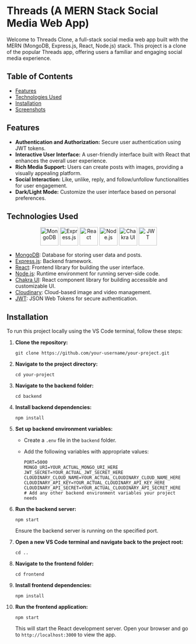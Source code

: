# Threads (A MERN Stack Social Media Web App)

Welcome to Threads Clone, a full-stack social media web app built with the MERN (MongoDB, Express.js, React, Node.js) stack. This project is a clone of the popular Threads app, offering users a familiar and engaging social media experience.

## Table of Contents
- [Features](#features)
- [Technologies Used](#technologies-used)
- [Installation](#installation)
- [Screenshots](#screenshots)


## Features

- **Authentication and Authorization:** Secure user authentication using JWT tokens.
- **Interactive User Interface:** A user-friendly interface built with React that enhances the overall user experience.
- **Rich Media Support:** Users can create posts with images, providing a visually appealing platform.
- **Social Interaction:** Like, unlike, reply, and follow/unfollow functionalities for user engagement.
- **Dark/Light Mode:** Customize the user interface based on personal preferences.

## Technologies Used

<p align="center">
  <img src="https://upload.wikimedia.org/wikipedia/commons/thumb/9/93/MongoDB_Logo.svg/1280px-MongoDB_Logo.svg.png" alt="MongoDB" height="50" />
  <img src="https://expressjs.com/images/express-facebook-share.png" alt="Express.js" height="50" />
  <img src="https://upload.wikimedia.org/wikipedia/commons/thumb/a/a7/React-icon.svg/640px-React-icon.svg.png" alt="React" height="50" />
  <img src="https://cdn.freebiesupply.com/logos/large/2x/nodejs-1-logo-png-transparent.png" alt="Node.js" height="50" />
  <img src="https://miro.medium.com/v2/resize:fit:800/1*8hhfdEqRkRQSaJrJlx60zg.png" alt="Chakra UI" height="50" />
  <img src="https://w7.pngwing.com/pngs/413/267/png-transparent-jwt-io-json-web-token-hd-logo.png" alt="JWT" height="50" />
</p>

- [MongoDB](https://www.mongodb.com/): Database for storing user data and posts.
- [Express.js](https://expressjs.com/): Backend framework.
- [React](https://reactjs.org/): Frontend library for building the user interface.
- [Node.js](https://nodejs.org/): Runtime environment for running server-side code.
- [Chakra UI](https://chakra-ui.com/): React component library for building accessible and customizable UI.
- [Cloudinary](https://cloudinary.com/): Cloud-based image and video management.
- [JWT](https://jwt.io/): JSON Web Tokens for secure authentication.

## Installation

To run this project locally using the VS Code terminal, follow these steps:

1. **Clone the repository:**

   ```plaintext
   git clone https://github.com/your-username/your-project.git
   ```

2. **Navigate to the project directory:**

   ```plaintext
   cd your-project
   ```

3. **Navigate to the backend folder:**

   ```plaintext
   cd backend
   ```

4. **Install backend dependencies:**

   ```plaintext
   npm install
   ```

5. **Set up backend environment variables:**

   - Create a `.env` file in the `backend` folder.
   - Add the following variables with appropriate values:

     ```env
     PORT=5000
     MONGO_URI=YOUR_ACTUAL_MONGO_URI_HERE
     JWT_SECRET=YOUR_ACTUAL_JWT_SECRET_HERE
     CLOUDINARY_CLOUD_NAME=YOUR_ACTUAL_CLOUDINARY_CLOUD_NAME_HERE
     CLOUDINARY_API_KEY=YOUR_ACTUAL_CLOUDINARY_API_KEY_HERE
     CLOUDINARY_API_SECRET=YOUR_ACTUAL_CLOUDINARY_API_SECRET_HERE
     # Add any other backend environment variables your project needs
     ```

6. **Run the backend server:**

   ```plaintext
   npm start
   ```

   Ensure the backend server is running on the specified port.

7. **Open a new VS Code terminal and navigate back to the project root:**

   ```plaintext
   cd ..
   ```

8. **Navigate to the frontend folder:**

   ```plaintext
   cd frontend
   ```

9. **Install frontend dependencies:**

   ```plaintext
   npm install
   ```


10. **Run the frontend application:**

    ```plaintext
    npm start
    ```

    This will start the React development server. Open your browser and go to `http://localhost:3000` to view the app.

